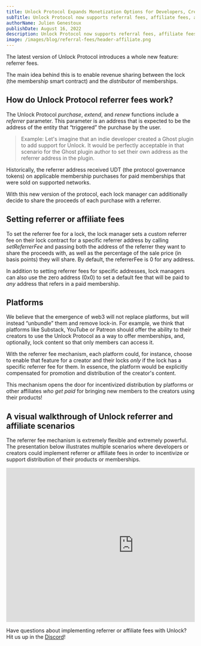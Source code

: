 ```yaml
---
title: Unlock Protocol Expands Monetization Options for Developers, Creators, Platforms, and Affiliates
subTitle: Unlock Protocol now supports referral fees, affiliate fees, and other monetization options
authorName: Julien Genestoux
publishDate: August 16, 2022
description: Unlock Protocol now supports referral fees, affiliate fees, and other ways for developers, creators, platforms, and the Unlock ecosystem to monetize.
image: /images/blog/referral-fees/header-affiliate.png
---
```


The latest version of Unlock Protocol introduces a whole new feature: referrer fees.

The main idea behind this is to enable revenue sharing between the lock (the membership smart contract) and the _distributor_ of memberships.

## How do Unlock Protocol referrer fees work?

The Unlock Protocol _purchase_, _extend_, and _renew_ functions include a _referrer_ parameter. This parameter is an address that is expected to be the address of the entity that “triggered” the purchase by the user.

<blockquote>
Example: Let's imagine that an indie developer created a Ghost plugin to add support for Unlock. It would be perfectly acceptable in that scenario for the Ghost plugin author to set their own address as the referrer address in the plugin.

</blockquote>

Historically, the referrer address received UDT (the protocol governance tokens) on applicable membership purchases for paid memberships that were sold on supported networks.

With this new version of the protocol, each lock manager can additionally decide to share the proceeds of each purchase with a referrer.

## Setting referrer or affiliate fees

To set the referrer fee for a lock, the lock manager sets a custom referrer fee on their lock contract for a specific referrer address by calling _setReferrerFee_ and passing both the address of the referrer they want to share the proceeds with, as well as the percentage of the sale price (in basis points) they will share. By default, the referrerFee is 0 for any address.

In addition to setting referrer fees for specific addresses, lock managers can also use the zero address (0x0) to set a default fee that will be paid to _any_ address that refers in a paid membership.

## Platforms

We believe that the emergence of web3 will not replace platforms, but will instead “unbundle” them and remove lock-in. For example, we think that platforms like Substack, YouTube or Patreon should offer the ability to their creators to use the Unlock Protocol as a way to offer memberships, and, optionally, lock content so that only members can access it.

With the referrer fee mechanism, each platform could, for instance, choose to enable that feature for a creator and their locks _only_ if the lock has a specific referrer fee for them. In essence, the platform would be explicitly compensated for promotion and distribution of the creator's content.

This mechanism opens the door for incentivized distribution by platforms or other affiliates _who get paid_ for bringing new members to the creators using their products!

## A visual walkthrough of Unlock referrer and affiliate scenarios

The referrer fee mechanism is extremely flexible and extremely powerful. The presentation below illustrates multiple scenarios where developers or creators could implement referrer or affiliate fees in order to incentivize or support distribution of their products or memberships.

<div style="position: relative; overflow: hidden; width: 100%; padding-top: 0%;"><iframe src="https://docs.google.com/presentation/d/e/2PACX-1vQq_4ktW66q-Hn68Q07cazlMaQujJjSJWQHCz2LuzSAElBkmArOmlN8p6Aq5y6lnajicI5T7WvlKrXA/embed?start=false&loop=false&delayms=3000" frameborder="0" width="680" height="411" allowfullscreen="true" mozallowfullscreen="true" webkitallowfullscreen="true"></iframe></div>

Have questions about implementing referrer or affiliate fees with Unlock? Hit us up in the [Discord](Discord)!
